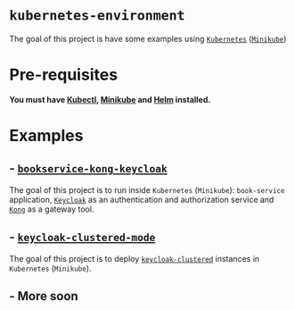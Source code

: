# `kubernetes-environment`

The goal of this project is have some examples using [`Kubernetes`](https://kubernetes.io) ([`Minikube`](https://github.com/kubernetes/minikube))

# Pre-requisites

**You must have [Kubectl](https://kubernetes.io/docs/tasks/tools/install-kubectl/),
[Minikube](https://kubernetes.io/docs/tasks/tools/install-minikube/#install-minikube) and 
[Helm](https://helm.sh/docs/using_helm/#installing-the-helm-client) installed.**

# Examples

## - [`bookservice-kong-keycloak`](https://github.com/ivangfr/kubernetes-environment/tree/master/bookservice-kong-keycloak)

The goal of this project is to run inside `Kubernetes` (`Minikube`): `book-service` application, [`Keycloak`](https://www.keycloak.org) as an authentication and authorization service and [`Kong`](https://konghq.com) as a gateway tool.

## - [`keycloak-clustered-mode`](https://github.com/ivangfr/kubernetes-environment/tree/master/keycloak-clustered-mode)

The goal of this project is to deploy [`keycloak-clustered`](https://github.com/ivangfr/keycloak-clustered) instances in `Kubernetes` (`Minikube`).

## - More soon